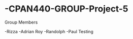 -CPAN440-GROUP-Project-5
========================
Group Members 

-Rizza 
-Adrian Roy 
-Randolph 
-Paul
Testing
    

